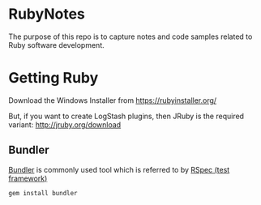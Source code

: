 # RubyNotes

The purpose of this repo is to capture notes and code samples related to Ruby software development.

# Getting Ruby

Download the Windows Installer from https://rubyinstaller.org/

But, if you want to create LogStash plugins, then JRuby is the required variant: http://jruby.org/download

## Bundler

[Bundler](https://bundler.io/) is commonly used tool which is referred to by [RSpec (test framework)](http://rspec.info/)

```
gem install bundler
```


